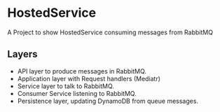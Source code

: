 # HostedService
A Project to show HostedService consuming messages from RabbitMQ

## Layers
- API layer to produce messages in RabbitMQ.
- Application layer with Request handlers (Mediatr)
- Service layer to talk to RabbitMQ.
- Consumer Service listening to RabbitMQ.
- Persistence layer, updating DynamoDB from queue messages.
